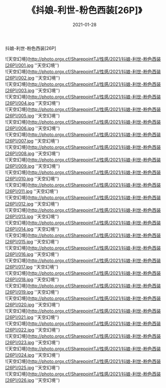 ﻿---
layout: post
title:  《抖娘-利世-粉色西装[26P]》
date:   2021-01-28
img: http://photo.orgx.cf/SharepointTJ/性感/2021/抖娘-利世-粉色西装[26P]/000.jpg
categories: [美女, 性感, 泳衣]
---

抖娘-利世-粉色西装[26P]



![天空幻境](http://photo.orgx.cf/SharepointTJ/性感/2021/抖娘-利世-粉色西装[26P]/001.jpg ''天空幻境'') <br>
![天空幻境](http://photo.orgx.cf/SharepointTJ/性感/2021/抖娘-利世-粉色西装[26P]/002.jpg ''天空幻境'') <br>
![天空幻境](http://photo.orgx.cf/SharepointTJ/性感/2021/抖娘-利世-粉色西装[26P]/003.jpg ''天空幻境'') <br>
![天空幻境](http://photo.orgx.cf/SharepointTJ/性感/2021/抖娘-利世-粉色西装[26P]/004.jpg ''天空幻境'') <br>
![天空幻境](http://photo.orgx.cf/SharepointTJ/性感/2021/抖娘-利世-粉色西装[26P]/005.jpg ''天空幻境'') <br>
![天空幻境](http://photo.orgx.cf/SharepointTJ/性感/2021/抖娘-利世-粉色西装[26P]/006.jpg ''天空幻境'') <br>
![天空幻境](http://photo.orgx.cf/SharepointTJ/性感/2021/抖娘-利世-粉色西装[26P]/007.jpg ''天空幻境'') <br>
![天空幻境](http://photo.orgx.cf/SharepointTJ/性感/2021/抖娘-利世-粉色西装[26P]/008.jpg ''天空幻境'') <br>
![天空幻境](http://photo.orgx.cf/SharepointTJ/性感/2021/抖娘-利世-粉色西装[26P]/009.jpg ''天空幻境'') <br>
![天空幻境](http://photo.orgx.cf/SharepointTJ/性感/2021/抖娘-利世-粉色西装[26P]/010.jpg ''天空幻境'') <br>
![天空幻境](http://photo.orgx.cf/SharepointTJ/性感/2021/抖娘-利世-粉色西装[26P]/011.jpg ''天空幻境'') <br>
![天空幻境](http://photo.orgx.cf/SharepointTJ/性感/2021/抖娘-利世-粉色西装[26P]/012.jpg ''天空幻境'') <br>
![天空幻境](http://photo.orgx.cf/SharepointTJ/性感/2021/抖娘-利世-粉色西装[26P]/013.jpg ''天空幻境'') <br>
![天空幻境](http://photo.orgx.cf/SharepointTJ/性感/2021/抖娘-利世-粉色西装[26P]/014.jpg ''天空幻境'') <br>
![天空幻境](http://photo.orgx.cf/SharepointTJ/性感/2021/抖娘-利世-粉色西装[26P]/015.jpg ''天空幻境'') <br>
![天空幻境](http://photo.orgx.cf/SharepointTJ/性感/2021/抖娘-利世-粉色西装[26P]/016.jpg ''天空幻境'') <br>
![天空幻境](http://photo.orgx.cf/SharepointTJ/性感/2021/抖娘-利世-粉色西装[26P]/017.jpg ''天空幻境'') <br>
![天空幻境](http://photo.orgx.cf/SharepointTJ/性感/2021/抖娘-利世-粉色西装[26P]/018.jpg ''天空幻境'') <br>
![天空幻境](http://photo.orgx.cf/SharepointTJ/性感/2021/抖娘-利世-粉色西装[26P]/019.jpg ''天空幻境'') <br>
![天空幻境](http://photo.orgx.cf/SharepointTJ/性感/2021/抖娘-利世-粉色西装[26P]/020.jpg ''天空幻境'') <br>
![天空幻境](http://photo.orgx.cf/SharepointTJ/性感/2021/抖娘-利世-粉色西装[26P]/021.jpg ''天空幻境'') <br>
![天空幻境](http://photo.orgx.cf/SharepointTJ/性感/2021/抖娘-利世-粉色西装[26P]/022.jpg ''天空幻境'') <br>
![天空幻境](http://photo.orgx.cf/SharepointTJ/性感/2021/抖娘-利世-粉色西装[26P]/023.jpg ''天空幻境'') <br>
![天空幻境](http://photo.orgx.cf/SharepointTJ/性感/2021/抖娘-利世-粉色西装[26P]/024.jpg ''天空幻境'') <br>
![天空幻境](http://photo.orgx.cf/SharepointTJ/性感/2021/抖娘-利世-粉色西装[26P]/025.jpg ''天空幻境'') <br>
![天空幻境](http://photo.orgx.cf/SharepointTJ/性感/2021/抖娘-利世-粉色西装[26P]/026.jpg ''天空幻境'') <br>